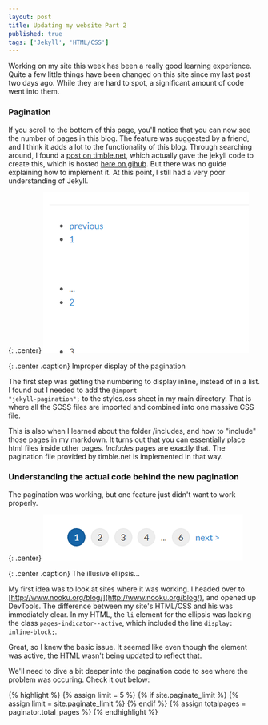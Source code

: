 ```yaml
---
layout: post
title: Updating my website Part 2
published: true
tags: ['Jekyll', 'HTML/CSS']
---
```


Working on my site this week has been a really good learning experience. Quite a few little things have been changed on this site since my last post two days ago. While they are hard to spot, a significant amount of code went into them.

### Pagination

If you scroll to the bottom of this page, you'll notice that you can now see the number of pages in this blog. The feature was suggested by a friend, and I think it adds a lot to the functionality of this blog. Through searching around, I found a [post on timble.net](http://www.timble.net/blog/2015/05/07/better-pagination-for-jekyll.html), which actually gave the jekyll code to create this, which is hosted [here on gihub](https://github.com/timble/jekyll-pagination). But there was no guide explaining how to implement it. At this point, I still had a very poor understanding of Jekyll.

{: .center}
![pagination-error](/images/pagination-error.PNG)

{: .center .caption}
Improper display of the pagination

The first step was getting the numbering to display inline, instead of in a list. I found out I needed to add the <code CSS>@import "jekyll-pagination";</code> to the styles.css sheet in my main directory. That is where all the SCSS files are imported and combined into one massive CSS file.

This is also when I learned about the folder /includes, and how to "include" those pages in my markdown. It turns out that you can essentially place html files inside other pages. _Includes_ pages are exactly that. The pagination file provided by timble.net is implemented in that way.


### Understanding the actual code behind the new pagination

The pagination was working, but one feature just didn't want to work properly.

{: .center}
![elipses-error](/images/elipses-error.PNG)

{: .center .caption}
The illusive ellipsis...

My first idea was to look at sites where it was working. I headed over to [http://www.nooku.org/blog/](http://www.nooku.org/blog/), and opened up DevTools. The difference between my site's HTML/CSS and his was immediately clear. In my HTML, the <code>li</code> element for the ellipsis was lacking the class <code>pages-indicator--active</code>, which included the line <code>display: inline-block;</code>.

Great, so I knew the basic issue. It seemed like even though the element was active, the HTML wasn't being updated to reflect that.

We'll need to dive a bit deeper into the pagination code to see where the problem was occuring. Check it out below:

{% highlight %}
{% assign limit = 5 %}
{% if site.paginate_limit %}
    {% assign limit = site.paginate_limit %}
{% endif %}
{% assign totalpages = paginator.total_pages %}
{% endhighlight %}
